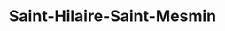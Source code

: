 ---
title: Saint-Hilaire-Saint-Mesmin
url: /saint-hilaire-saint-mesmin/
latitude: 47.869
longitude: 1.846
---